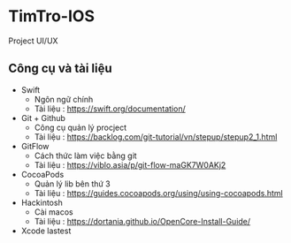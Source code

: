 # TimTro-IOS
Project UI/UX 
## Công cụ và tài liệu

- Swift 
  - Ngôn ngữ chính
  - Tài liệu : https://swift.org/documentation/
- Git + Github 
  - Công cụ quản lý procject
  - Tài liệu : https://backlog.com/git-tutorial/vn/stepup/stepup2_1.html
- GitFlow 
  - Cách thức làm việc bằng git
  - Tài liệu : https://viblo.asia/p/git-flow-maGK7W0AKj2
- CocoaPods 
  - Quản lý lib bên thứ 3
  - Tài liệu : https://guides.cocoapods.org/using/using-cocoapods.html
- Hackintosh
  - Cài macos
  - Tài liệu : https://dortania.github.io/OpenCore-Install-Guide/
- Xcode lastest
